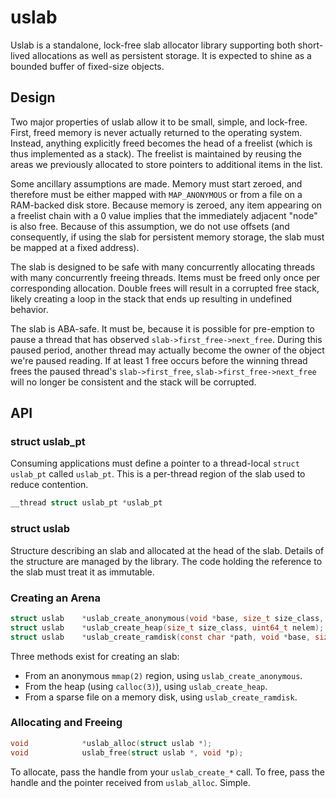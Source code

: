 # uslab

Uslab is a standalone, lock-free slab allocator library supporting both
short-lived allocations as well as persistent storage. It is expected to shine
as a bounded buffer of fixed-size objects.

## Design

Two major properties of uslab allow it to be small, simple, and lock-free.
First, freed memory is never actually returned to the operating system.
Instead, anything explicitly freed becomes the head of a freelist (which is
thus implemented as a stack). The freelist is maintained by reusing the areas
we previously allocated to store pointers to additional items in the list.

Some ancillary assumptions are made. Memory must start zeroed, and therefore
must be either mapped with `MAP_ANONYMOUS` or from a file on a RAM-backed disk
store. Because memory is zeroed, any item appearing on a freelist chain with
a 0 value implies that the immediately adjacent "node" is also free. Because
of this assumption, we do not use offsets (and consequently, if using the slab
for persistent memory storage, the slab must be mapped at a fixed address).

The slab is designed to be safe with many concurrently allocating threads with
many concurrently freeing threads. Items must be freed only once per
corresponding allocation. Double frees will result in a corrupted free stack,
likely creating a loop in the stack that ends up resulting in undefined
behavior.

The slab is ABA-safe. It must be, because it is possible for pre-emption to
pause a thread that has observed `slab->first_free->next_free`. During this
paused period, another thread may actually become the owner of the object
we're paused reading. If at least 1 free occurs before the winning thread
frees the paused thread's `slab->first_free`, `slab->first_free->next_free`
will no longer be consistent and the stack will be corrupted.

## API

### struct uslab_pt

Consuming applications must define a pointer to a thread-local
`struct uslab_pt` called `uslab_pt`. This is a per-thread region of the slab
used to reduce contention.

```c
__thread struct uslab_pt *uslab_pt
```

### struct uslab

Structure describing an slab and allocated at the head of the slab. Details
of the structure are managed by the library. The code holding the reference to
the slab must treat it as immutable.

### Creating an Arena

```c
struct uslab    *uslab_create_anonymous(void *base, size_t size_class, uint64_t nelem);
struct uslab    *uslab_create_heap(size_t size_class, uint64_t nelem);
struct uslab    *uslab_create_ramdisk(const char *path, void *base, size_t size_class, uint64_t nelem);
```

Three methods exist for creating an slab:

 * From an anonymous `mmap(2)` region, using `uslab_create_anonymous`.
 * From the heap (using `calloc(3)`), using `uslab_create_heap`.
 * From a sparse file on a memory disk, using `uslab_create_ramdisk`.

### Allocating and Freeing

```c
void            *uslab_alloc(struct uslab *); 
void            uslab_free(struct uslab *, void *p);
```

To allocate, pass the handle from your `uslab_create_*` call. To free, pass
the handle and the pointer received from `uslab_alloc`. Simple.

